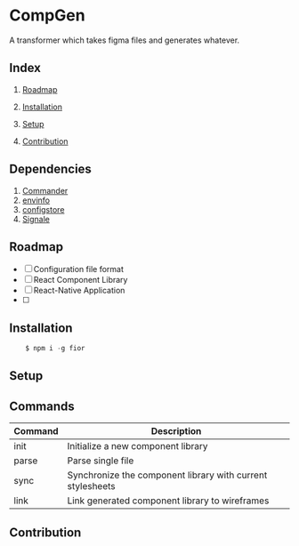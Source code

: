 
# CompGen

A transformer which takes figma files and generates whatever.



## Index

1. [Roadmap](#Roadmap)
2. [Installation](#Installation)
3. [Setup](#Setup)

4. [Contribution](#Contribution)


## Dependencies

1. [Commander](https://github.com/tj/commander.js#readme)
2. [envinfo](https://github.com/tabrindle/envinfo#readme)
3. [configstore](https://github.com/yeoman/configstore#readme)
4. [Signale](https://github.com/klaussinani/signale#readme)


## Roadmap

- [ ] Configuration file format
- [ ] React Component Library 
- [ ] React-Native Application
- [ ]


## Installation

```javascript
    $ npm i -g fior
```

## Setup



## Commands

| Command | Description
| ---   | ---
| init | Initialize a new component library
| parse | Parse single file 
| sync | Synchronize the component library with current stylesheets
| link | Link generated component library to wireframes





## Contribution